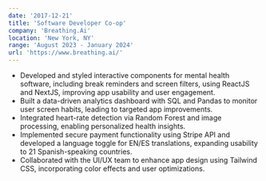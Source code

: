 ```yaml
---
date: '2017-12-21'
title: 'Software Developer Co-op'
company: 'Breathing.Ai'
location: 'New York, NY'
range: 'August 2023 - January 2024'
url: 'https://www.breathing.ai/'
---
```


- Developed and styled interactive components for mental health software, including break reminders and screen filters, using ReactJS and NextJS, improving app usability and user engagement.
- Built a data-driven analytics dashboard with SQL and Pandas to monitor user screen habits, leading to targeted app improvements.
- Integrated heart-rate detection via Random Forest and image processing, enabling personalized health insights.
- Implemented secure payment functionality using Stripe API and developed a language toggle for EN/ES translations, expanding usability to 21 Spanish-speaking countries.
- Collaborated with the UI/UX team to enhance app design using Tailwind CSS, incorporating color effects and user optimizations.
